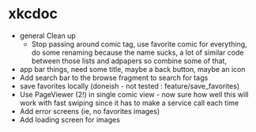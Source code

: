 # xkcdoc

- general Clean up 
  - Stop passing around comic tag, use favorite comic for everything, do some renaming because the name sucks, a lot of similar code between those lists and adpapers so combine some of that, 
- app bar things, need some title, maybe a back button, maybe an icon
- Add search bar to the browse fragment to search for tags 
- save favorites locally (doneish - not tested : feature/save_favorites)
- Use PageViewer (2!) in single comic view - now sure how well this will work with fast swiping since it has to make a service call each time
- Add error screens (ie, no favorites images) 
- Add loading screen for images 
